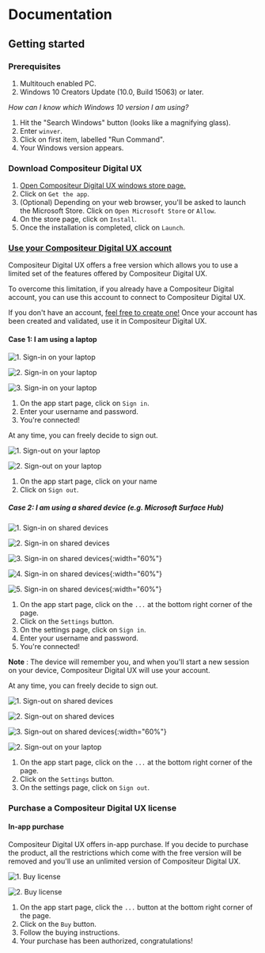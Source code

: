 # Documentation

## Getting started

### Prerequisites

1. Multitouch enabled PC.
1. Windows 10 Creators Update (10.0, Build 15063) or later.

*How can I know which Windows 10 version I am using?*

1. Hit the "Search Windows" button (looks like a magnifying glass).
1. Enter `winver`.
1. Click on first item, labelled "Run Command".
1. Your Windows version appears.

### Download Compositeur Digital UX

1. [Open Compositeur Digital UX windows store page.](https://www.microsoft.com/en-gb/store/p/compositeur-digital-ux/9p201mgz4jb5?rtc=1)
1. Click on `Get the app`.
1. (Optional) Depending on your web browser, you'll be asked to launch the Microsoft Store. Click on `Open Microsoft Store`  or `Allow`.
1. On the store page, click on `Install`.
1. Once the installation is completed, click on `Launch`.

### [Use your Compositeur Digital UX account](createanCompositeurDigitalUXaccount.md)

Compositeur Digital UX offers a free version which allows you to use a limited set of the features offered by Compositeur Digital UX.

To overcome this limitation, if you already have a Compositeur Digital account, you can use this account to connect to Compositeur Digital UX.

If you don't have an account, [feel free to create one!](http://www.compositeurdigital.com/Account/Register) Once your account has been created and validated, use it in Compositeur Digital UX.

#### Case 1: I am using a laptop

![1. Sign-in on your laptop](../img/signin-laptop-1.jpg)

![2. Sign-in on your laptop](../img/signin-laptop-2.jpg)

![3. Sign-in on your laptop](../img/signin-laptop-3.jpg)

1. On the app start page, click on `Sign in`.
1. Enter your username and password.
1. You're connected!

At any time, you can freely decide to sign out.

![1. Sign-out on your laptop](../img/signout-laptop-1.jpg)

![2. Sign-out on your laptop](../img/signout-laptop-2.jpg)

1. On the app start page, click on your name
2. Click on `Sign out`.



##### Case 2: I am using a shared device (e.g. Microsoft Surface Hub)

![1. Sign-in on shared devices](../img/signin-shareddevice-1.jpg)

![2. Sign-in on shared devices](../img/signin-shareddevice-2.jpg)

![3. Sign-in on shared devices](../img/signin-shareddevice-3.jpg){:width="60%"}

![4. Sign-in on shared devices](../img/signin-shareddevice-4.jpg){:width="60%"}

![5. Sign-in on shared devices](../img/signin-shareddevice-5.jpg){:width="60%"}

1. On the app start page, click on the `...` at the bottom right corner of the page.
1. Click on the `Settings` button.
1. On the settings page, click on `Sign in`.
1. Enter your username and password.
1. You're connected! 

**Note** : The device will remember you, and when you'll start a new session on your device, Compositeur Digital UX will use your account.

At any time, you can freely decide to sign out.

![1. Sign-out on shared devices](../img/signout-shareddevice-1.jpg)

![2. Sign-out on shared devices](../img/signout-shareddevice-2.jpg)

![3. Sign-out on shared devices](../img/signout-shareddevice-3.jpg){:width="60%"}

![2. Sign-out on your laptop](../img/signout-laptop-2.jpg)

1. On the app start page, click on the `...` at the bottom right corner of the page.
1. Click on the `Settings` button.
1. On the settings page, click on `Sign out`.

### Purchase a Compositeur Digital UX license

#### In-app purchase

Compositeur Digital UX offers in-app purchase. If you decide to purchase the product, all the restrictions which come with the free version will be removed and you'll use an unlimited version of Compositeur Digital UX. 

![1. Buy license](../img/buy-1.jpg)

![2. Buy license](../img/buy-2.jpg)

1. On the app start page, click the `...` button at the bottom right corner of the page.
1. Click on the `Buy` button.
1. Follow the buying instructions.
1. Your purchase has been authorized, congratulations!




